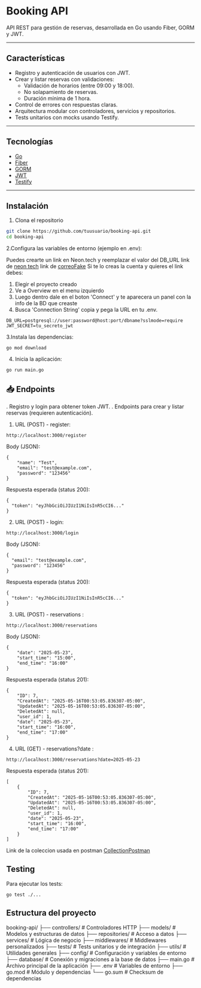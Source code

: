 # Booking API

API REST para gestión de reservas, desarrollada en Go usando Fiber, GORM y JWT.

---

## Características

- Registro y autenticación de usuarios con JWT.
- Crear y listar reservas con validaciones:
  - Validación de horarios (entre 09:00 y 18:00).
  - No solapamiento de reservas.
  - Duración mínima de 1 hora.
- Control de errores con respuestas claras.
- Arquitectura modular con controladores, servicios y repositorios.
- Tests unitarios con mocks usando Testify.

---

## Tecnologías

- [Go](https://golang.org/)
- [Fiber](https://gofiber.io/)
- [GORM](https://gorm.io/)
- [JWT](https://github.com/golang-jwt/jwt)
- [Testify](https://github.com/stretchr/testify)

---

## Instalación

1. Clona el repositorio

```bash
git clone https://github.com/tuusuario/booking-api.git
cd booking-api
```

2.Configura las variables de entorno (ejemplo en .env):

Puedes crearte un link en Neon.tech y reemplazar el valor del DB_URL
link de [neon tech](https://neon.tech/)
link de [correoFake](https://temp-mail.org/es/)
Si te lo creas la cuenta y quieres el link debes:
1. Elegir el proyecto creado
2. Ve a Overview en el menu izquierdo 
3. Luego dentro dale en el boton 'Connect' y te aparecera un panel con la info de la BD que creaste
4. Busca 'Connection String' copia y pega la URL en tu .env.
```
DB_URL=postgresql://user:password@host:port/dbname?sslmode=require
JWT_SECRET=tu_secreto_jwt
```

3.Instala las dependencias:
```
go mod download
```
4. Inicia la aplicación:
```
go run main.go
```


## 📥 Endpoints

. Registro y login para obtener token JWT.
. Endpoints para crear y listar reservas (requieren autenticación).

1. URL (POST) - register:
```
http://localhost:3000/register
```
Body (JSON):
```
{
    "name": "Test",
    "email": "test@example.com",
    "password": "123456"
}
```
Respuesta esperada (status 200):
```
{
  "token": "eyJhbGciOiJIUzI1NiIsInR5cCI6..."
}
```

2. URL (POST) - login:
```
http://localhost:3000/login
```
Body (JSON):
```
{
  "email": "test@example.com",
  "password": "123456"
}
```
Respuesta esperada (status 200):
```
{
  "token": "eyJhbGciOiJIUzI1NiIsInR5cCI6..."
}
```

3. URL (POST) - reservations :
```
http://localhost:3000/reservations
```
Body (JSON):
```
{
    "date": "2025-05-23",
    "start_time": "15:00",
    "end_time": "16:00"
}
```
Respuesta esperada (status 201):
```
{
    "ID": 7,
    "CreatedAt": "2025-05-16T00:53:05.836307-05:00",
    "UpdatedAt": "2025-05-16T00:53:05.836307-05:00",
    "DeletedAt": null,
    "user_id": 1,
    "date": "2025-05-23",
    "start_time": "16:00",
    "end_time": "17:00"
}
```

4. URL (GET) - reservations?date :
```
http://localhost:3000/reservations?date=2025-05-23
```
Respuesta esperada (status 201):
```
[
    {
        "ID": 7,
        "CreatedAt": "2025-05-16T00:53:05.836307-05:00",
        "UpdatedAt": "2025-05-16T00:53:05.836307-05:00",
        "DeletedAt": null,
        "user_id": 1,
        "date": "2025-05-23",
        "start_time": "16:00",
        "end_time": "17:00"
    }
]
```

Link de la coleccion usada en postman [CollectionPostman](https://drive.google.com/file/d/1kjpVtM97l_cvcW8C4NvPFvHesAMIgX0Q/view?usp=sharing)



## Testing
Para ejecutar los tests:
```
go test ./...
```

## Estructura del proyecto

booking-api/
├── controllers/ # Controladores HTTP
├── models/ # Modelos y estructuras de datos
├── repositories/ # Acceso a datos
├── services/ # Lógica de negocio
├── middlewares/ # Middlewares personalizados
├── tests/ # Tests unitarios y de integración
├── utils/ # Utilidades generales
├── config/ # Configuración y variables de entorno
├── database/ # Conexión y migraciones a la base de datos
├── main.go # Archivo principal de la aplicación
├── .env # Variables de entorno
├── go.mod # Módulo y dependencias
└── go.sum # Checksum de dependencias
